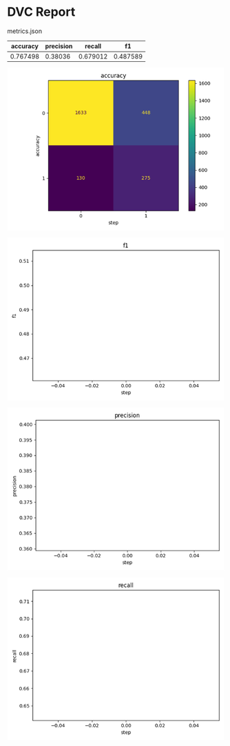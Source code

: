 # DVC Report

metrics.json

|   accuracy |   precision |   recall |       f1 |
|------------|-------------|----------|----------|
|   0.767498 |     0.38036 | 0.679012 | 0.487589 |

![static/accuracy](static\accuracy.png)

![static/f1](static\f1.png)

![static/precision](static\precision.png)

![static/recall](static\recall.png)

